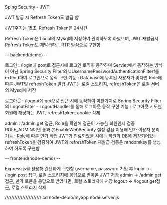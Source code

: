 Sping Security - JWT

JWT 발급 시 Refresh Token도 발급 함

JWT주기는 15초, Refresh Token은 24시간

Refresh Token은 Local의 Mysql에 저장하여 관리하도록 하였으며, JWT 재발급시 Refresh Token도 재발급하는 RTR 방식으로 구현함

-- backend(demo) --

로그인 : /login에 post로 접근시에 로그인 로직이 동작하며 Servlet에서 동작하는 방식이 아닌 Spring Security Filter의 UUsernamePasswordAuthenticationFilterf를 extend하여 로그인으로 동작 구현
기능 : Database에 등록된 사용자가 맞다면 Role에 따른 JWT및 refreshToken 발급 JWT는 로컬 스토리지, refreshToken은 로컬 서버의 Mysql에 저장

로그아웃 : /logout에 get으로 접근 시에 동작하여 마찬가지로 Spring Security Filter의 LogoutFilter - LogoutHandler를 동해 로그아웃 동작 구현
기능 : 로그아웃 시도한 회원에 해당하는 JWT, refreshToken, cookie 삭제

admin : /admin get 접근, Role을 확인해 접근이 가능한 회원인지 검증 ROLE_ADMIN이면 통과 @EnableWebSecurity 설정 값을 이용해 인가 이용자 분리
기능 : Role에 따른 인가 작업 JWT가 만료되었을 시에는 회원과 DB에 저장되어있는 refreshToken을 검증하여 JWT와 refreshToken 재발급 검증은 randomkey를 생성하여 하도록 구현함

-- frontend(node-demo) --

Express.js을 활용해 간단하게 구현함
username, password 기입 후 login -> /login post 접근, 로컬 스토리지에 응답으로 받아온 JWT 저장
admin -> /admin get접근, 만약 토큰을 응답으로 받았다면, 로컬 스토리지에 저장
logout -> /logout get접근, 로컬 스토리지 삭제

///////////////////////
cd node-demo/myapp
node server.js
